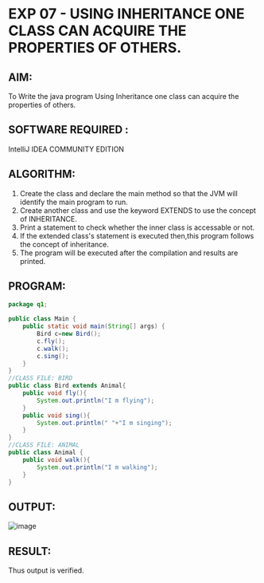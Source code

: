 # EXP 07 - USING INHERITANCE ONE CLASS CAN ACQUIRE THE PROPERTIES OF OTHERS.

## AIM:
To Write the java program Using Inheritance one class can acquire the properties of others.

## SOFTWARE REQUIRED :
IntelliJ IDEA COMMUNITY EDITION

## ALGORITHM:
1) Create the class and declare the main method so that the JVM will identify the main program to run.
2) Create another class and use the keyword EXTENDS to use the concept of INHERITANCE.
3) Print a statement to check whether the inner class is accessable or not. 
4) If the extended class's statement is executed then,this program follows the concept of inheritance.
5) The program will be executed after the compilation and results are printed.

## PROGRAM:
```java
package q1;

public class Main {
    public static void main(String[] args) {
        Bird c=new Bird();
        c.fly();
        c.walk();
        c.sing();
    }
}
//CLASS FILE: BIRD
public class Bird extends Animal{
    public void fly(){
        System.out.println("I m flying");
    }
    public void sing(){
        System.out.println(" "+"I m singing");
    }
}
//CLASS FILE: ANIMAL
public class Animal {
    public void walk(){
        System.out.println("I m walking");
    }
}
```
## OUTPUT:
![image](https://github.com/gpavithra673/EXP8_Using-Inheritance-one-class-can-acquire-the-properties-of-others./assets/93427264/f635dfec-467a-46ed-a11f-141fb3368754)

## RESULT:

Thus output is verified.
